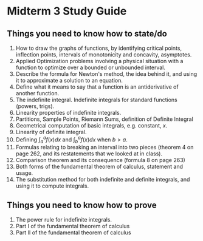 # Midterm 3 Study Guide

## Things you need to know how to state/do

1. How to draw the graphs of functions, by identifying critical points, inflection points, intervals of monotonicity and concavity, asymptotes.
2. Applied Optimization problems involving a physical situation with a function to optimize over a bounded or unbounded interval.
3. Describe the formula for Newton's method, the idea behind it, and using it to approximate a solution to an equation.
4. Define what it means to say that a function is an antiderivative of another function.
5. The indefinite integral. Indefinite integrals for standard functions (powers, trigs).
6. Linearity properties of indefinite integrals.
7. Partitions, Sample Points, Riemann Sums, definition of Definite Integral
8. Geometrical computation of basic integrals, e.g. constant, $x$.
9. Linearity of definite integral.
10. Defining $\int_a^a f(x) dx$ and $\int_b^a f(x) dx$ when $b > a$.
11. Formulas relating to breaking an interval into two pieces (theorem 4 on page 262, and its restatements that we looked at in class).
12. Comparison theorem and its consequence (formula 8 on page 263)
13. Both forms of the fundamental theorem of calculus, statement and usage.
14. The substitution method for both indefinite and definite integrals, and using it to compute integrals.

## Things you need to know how to prove

1. The power rule for indefinite integrals.
2. Part I of the fundamental theorem of calculus
3. Part II of the fundamental theorem of calculus
